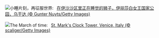 ![](https://www.bing.com/th?id=OHR.NappingLion_ZH-CN1214312983_UHD.jpg&w=1000)小睡片刻，再征服世界:&nbsp;&ensp;[在伊沙沙区里正在睡觉的狮子，伊丽莎白女王国家公园，乌干达 (© Gunter Nuyts/Getty Images)](https://www.bing.com/th?id=OHR.NappingLion_ZH-CN1214312983_UHD.jpg)
<br><br/>
![](https://www.bing.com/th?id=OHR.ItalyClock_EN-US7397391355_UHD.jpg&w=1000)The March of time:&nbsp;&ensp;[St. Mark's Clock Tower, Venice, Italy (© scaliger/Getty Images)](https://www.bing.com/th?id=OHR.ItalyClock_EN-US7397391355_UHD.jpg)
<br><br/>
